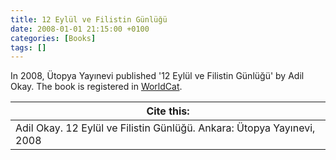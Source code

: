 ```yaml
---
title: 12 Eylül ve Filistin Günlüğü
date: 2008-01-01 21:15:00 +0100
categories: [Books]
tags: []
---
```


In 2008, Ütopya Yayınevi published '12 Eylül ve Filistin Günlüğü' by Adil Okay. The book is registered in [WorldCat](https://search.worldcat.org/title/501398059).


| Cite this:   |
|--------|
| Adil Okay. 12 Eylül ve Filistin Günlüğü. Ankara: Ütopya Yayınevi, 2008

 